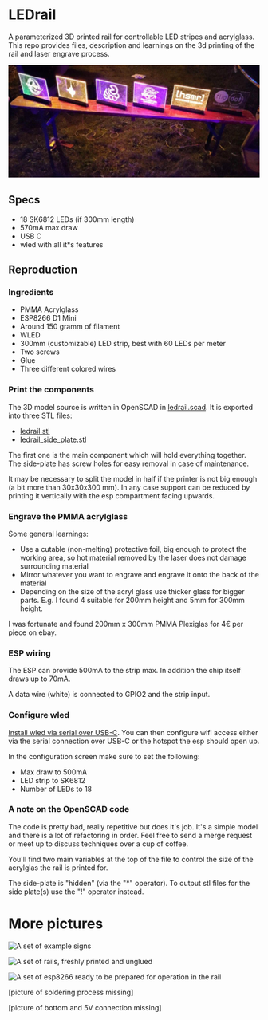 # LEDrail

A parameterized 3D printed rail for controllable LED stripes and acrylglass. This repo provides files, description and learnings on the 3d printing of the rail and laser engrave process.

![A set of example signs](images/rails_example_camp.png)

## Specs

- 18 SK6812 LEDs (if 300mm length)
- 570mA max draw
- USB C
- wled with all it*s features

## Reproduction

### Ingredients

- PMMA Acrylglass
- ESP8266 D1 Mini
- Around 150 gramm of filament
- WLED
- 300mm (customizable) LED strip, best with 60 LEDs per meter
- Two screws
- Glue
- Three different colored wires

### Print the components

The 3D model source is written in OpenSCAD in [ledrail.scad](ledrail.scad). It is exported into three STL files:

- [ledrail.stl](ledrail.stl)
- [ledrail_side_plate.stl](ledrail_side_plate.stl)

The first one is the main component which will hold everything together. The side-plate has screw holes for easy removal in case of maintenance.

It may be necessary to split the model in half if the printer is not big enough (a bit more than 30x30x300 mm). In any case support can be reduced by printing it vertically with the esp compartment facing upwards.

### Engrave the PMMA acrylglass

Some general learnings:

- Use a cutable (non-melting) protective foil, big enough to protect the working area, so hot material removed by the laser does not damage surrounding material
- Mirror whatever you want to engrave and engrave it onto the back of the material
- Depending on the size of the acryl glass use thicker glass for bigger parts. E.g. I found 4 suitable for 200mm height and 5mm for 300mm height.

I was fortunate and found 200mm x 300mm PMMA Plexiglas for 4€ per piece on ebay.

### ESP wiring

The ESP can provide 500mA to the strip max. In addition the chip itself draws up to 70mA.

A data wire (white) is connected to GPIO2 and the strip input.

### Configure wled

[Install wled via serial over USB-C](https://install.wled.me/). You can then configure wifi access either via the serial connection over USB-C or the hotspot the esp should open up. 

In the configuration screen make sure to set the following:

- Max draw to 500mA
- LED strip to SK6812
- Number of LEDs to 18

### A note on the OpenSCAD code

The code is pretty bad, really repetitive but does it's job. It's a simple model and there is a lot of refactoring in order. Feel free to send a merge request or meet up to discuss techniques over a cup of coffee.

You'll find two main variables at the top of the file to control the size of the acrylglas the rail is printed for.

The side-plate is "hidden" (via the "*" operator). To output stl files for the side plate(s) use the "!" operator instead.

# More pictures

![A set of example signs](images/rails_example.jpg)

![A set of rails, freshly printed and unglued](images/rails_unglued.png)

![A set of esp8266 ready to be prepared for operation in the rail](images/esps.png)

[picture of soldering process missing]

[picture of bottom and 5V connection missing]

